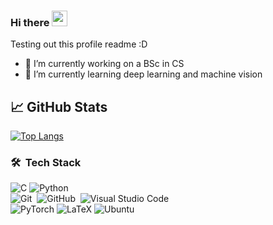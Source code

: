 ### Hi there <img src="https://media.giphy.com/media/hvRJCLFzcasrR4ia7z/giphy.gif" width="25px">

Testing out this profile readme :D



- 🔭 I’m currently working on a BSc in CS
- 🌱 I’m currently learning deep learning and machine vision

## &#x1f4c8; GitHub Stats

[![Top Langs](https://github-readme-stats.vercel.app/api/top-langs/?username=Sagensagen)](https://github.com/anuraghazra/github-readme-stats)
### 🛠 &nbsp;Tech Stack

![C](https://img.shields.io/badge/c-%2300599C.svg?style=for-the-badge&logo=c&logoColor=white)
![Python](https://img.shields.io/badge/python-3670A0?style=for-the-badge&logo=python&logoColor=ffdd54)
<br />
![Git](https://img.shields.io/badge/-Git-05122A?style=flat&logo=git)&nbsp;
![GitHub](https://img.shields.io/badge/-GitHub-05122A?style=flat&logo=github)&nbsp;
![Visual Studio Code](https://img.shields.io/badge/-Visual%20Studio%20Code-05122A?style=flat&logo=visual-studio-code&logoColor=007ACC)&nbsp;
<br />
![PyTorch](https://img.shields.io/badge/PyTorch-%23EE4C2C.svg?style=for-the-badge&logo=PyTorch&logoColor=white)
![LaTeX](https://img.shields.io/badge/latex-%23008080.svg?style=for-the-badge&logo=latex&logoColor=white)
![Ubuntu](https://img.shields.io/badge/Ubuntu-E95420?style=for-the-badge&logo=ubuntu&logoColor=white)
